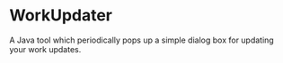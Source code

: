 # WorkUpdater
A Java tool which periodically pops up a simple dialog box for updating your work updates.
